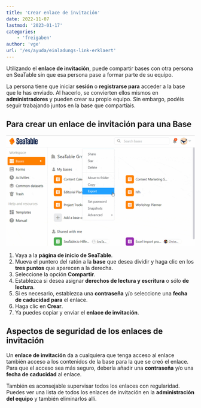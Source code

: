 ```yaml
---
title: 'Crear enlace de invitación'
date: 2022-11-07
lastmod: '2023-01-17'
categories:
    - 'freigaben'
author: 'vge'
url: '/es/ayuda/einladungs-link-erklaert'
---
```


Utilizando el **enlace de invitación**, puede compartir bases con otra persona en SeaTable sin que esa persona pase a formar parte de su equipo.

La persona tiene que iniciar **sesión** o **registrarse para** acceder a la base que le has enviado. Al hacerlo, se convierten ellos mismos en **administradores** y pueden crear su propio equipo. Sin embargo, podéis seguir trabajando juntos en la base que compartíais.

## Para crear un enlace de invitación para una Base

![Enlace de liberación explicado](images/Freigabelinks-erklaert.gif)

1. Vaya a la **página de inicio de SeaTable**.
2. Mueva el puntero del ratón a la **base** que desea dividir y haga clic en los **tres puntos** que aparecen a la derecha.
3. Seleccione la opción **Compartir**.
4. Establezca si desea asignar **derechos de lectura y escritura** o sólo **de lectura**.
5. Si es necesario, establezca una **contraseña** y/o seleccione una **fecha de caducidad para** el enlace.
6. Haga clic en **Crear**.
7. Ya puedes copiar y enviar el **enlace de invitación**.

## Aspectos de seguridad de los enlaces de invitación

Un **enlace de invitación** da a cualquiera que tenga acceso al enlace también acceso a los contenidos de la base para la que se creó el enlace. Para que el acceso sea más seguro, debería añadir una **contraseña** y/o una **fecha de caducidad** al enlace.

También es aconsejable supervisar todos los enlaces con regularidad. Puedes ver una lista de todos los enlaces de invitación en la **administración del equipo** y también eliminarlos allí.
